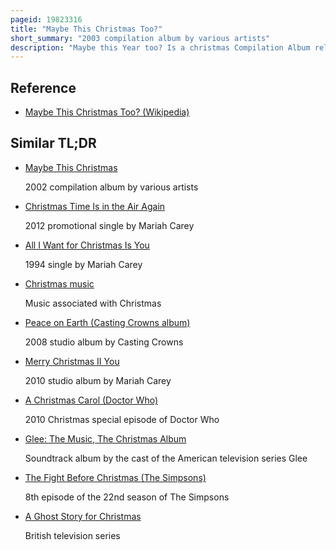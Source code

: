```yaml
---
pageid: 19823316
title: "Maybe This Christmas Too?"
short_summary: "2003 compilation album by various artists"
description: "Maybe this Year too? Is a christmas Compilation Album released through Nettwerk Records in october 2003 featuring contemporary Musicians performing both classic and original Christmas Songs. The Compilation served as a Sequel to maybe this Christmas and preceded maybe this Christmas Tree. A Portion of the Proceeds of the Album went to toys for Tots a Charity supported by the united States marine Corps. Critical Reception of the Compilation, which failed to chart in any Nation, was mixed."
---
```


## Reference

- [Maybe This Christmas Too? (Wikipedia)](https://en.wikipedia.org/?curid=19823316)

## Similar TL;DR

- [Maybe This Christmas](/tldr/en/maybe-this-christmas)

  2002 compilation album by various artists

- [Christmas Time Is in the Air Again](/tldr/en/christmas-time-is-in-the-air-again)

  2012 promotional single by Mariah Carey

- [All I Want for Christmas Is You](/tldr/en/all-i-want-for-christmas-is-you)

  1994 single by Mariah Carey

- [Christmas music](/tldr/en/christmas-music)

  Music associated with Christmas

- [Peace on Earth (Casting Crowns album)](/tldr/en/peace-on-earth-casting-crowns-album)

  2008 studio album by Casting Crowns

- [Merry Christmas II You](/tldr/en/merry-christmas-ii-you)

  2010 studio album by Mariah Carey

- [A Christmas Carol (Doctor Who)](/tldr/en/a-christmas-carol-doctor-who)

  2010 Christmas special episode of Doctor Who

- [Glee: The Music, The Christmas Album](/tldr/en/glee-the-music-the-christmas-album)

  Soundtrack album by the cast of the American television series Glee

- [The Fight Before Christmas (The Simpsons)](/tldr/en/the-fight-before-christmas-the-simpsons)

  8th episode of the 22nd season of The Simpsons

- [A Ghost Story for Christmas](/tldr/en/a-ghost-story-for-christmas)

  British television series
